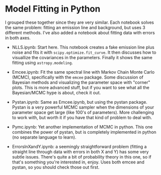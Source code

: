 # Model Fitting in Python

I grouped these together since they are very similar. Each notebook solves
the same problem:  fitting an emission line and background, but uses 
3 different methods. I've also added a notebook about fitting data with
errors in both axes.

* NLLS.ipynb:  Start here. This notebook creates a fake emission line plus
  noise and fits it with ``scipy.optimize.fit_curve``. It then discusses
  how to visuallize the covariances in the parameters. Finally it 
  shows the same fitting using `astropy.modeling`.

* Emcee.ipynb:  Fit the same spectral line with Markov Chain Monte Carlo (MCMC),
  specifically with the ``emcee`` package. Some discussion of Bayesian methods
  and visualizing the parameter space with "corner" plots. This is more
  advanced stuff, but if you want to see what all the Bayesian/MCMC hype is
  about, check it out.

* Pystan.ipynb: Same as Emcee.ipynb, but using the pystan package. Pystan is
  a very powerful MCMC sampler when the dimensions of your parameter space 
  get large (like 100's of parameters). More challenging to work with, but
  worth it if you have that kind of problem to deal with.
  
* Pymc.ipynb:  Yet another implementation of MCMC in python. This one combines
  the power of pystan, but is completely implemented in python (no separate 
  language to learn).

* ErrorsInXandY.ipynb:  a seemingly straightforward problem (fitting a 
  straight line through data with errors in both X and Y) has some very
  subtle issues. There's quite a bit of probability theory in this one, so 
  if that's something you're interested in, enjoy. Uses both emcee and
  pystan, so you should check those out first.

